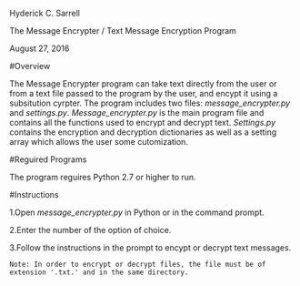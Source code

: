 ﻿Hyderick C. Sarrell

The Message Encrypter / Text Message Encryption Program

August 27, 2016


#Overview

The Message Encrypter program can take text directly from the user or from a text file passed to the program by the user, and encypt it using a subsitution cyrpter.
The program includes two files: _message_encrypter.py_ and _settings.py_. _Message_encrypter.py_ is the main program file and contains all the functions used
to encrypt and decrypt text. _Settings.py_ contains the encryption and decryption dictionaries as well as a setting array which allows the user some cutomization.


#Reguired Programs

The program reguires Python 2.7 or higher to run.

#Instructions

1.Open _message_encrypter.py_ in Python or in the command prompt.

2.Enter the number of the option of choice.

3.Follow the instructions in the prompt to encypt or decrypt text messages.

	Note: In order to encrypt or decrypt files, the file must be of extension '.txt.' and in the same directory.



